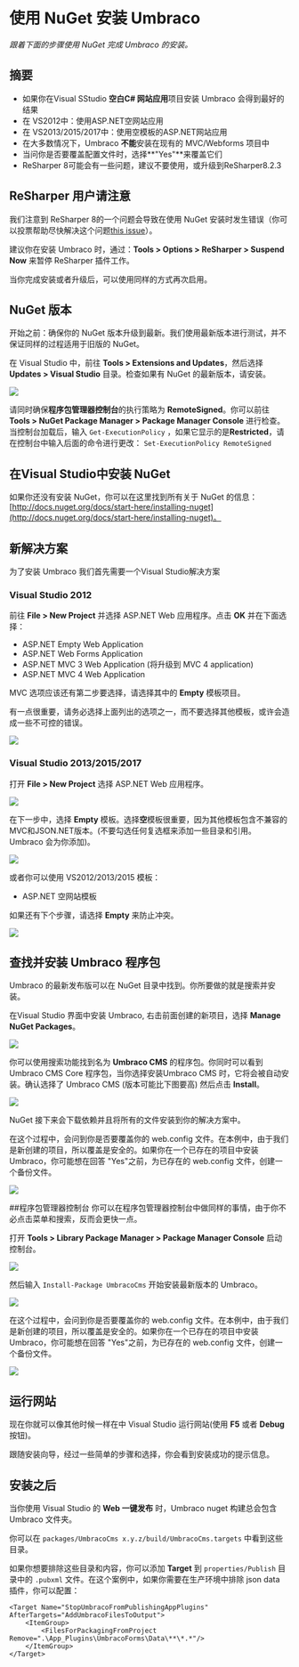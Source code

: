 # 使用 NuGet 安装 Umbraco #

_跟着下面的步骤使用 NuGet  完成 Umbraco 的安装。_

## 摘要 ##

- 如果你在Visual SStudio **空白C# 网站应用**项目安装 Umbraco 会得到最好的结果
- 在 VS2012中：使用ASP.NET空网站应用
- 在 VS2013/2015/2017中：使用空模板的ASP.NET网站应用
- 在大多数情况下，Umbraco **不能**安装在现有的 MVC/Webforms 项目中
- 当问你是否要覆盖配置文件时，选择**"Yes"**来覆盖它们
- ReSharper 8可能会有一些问题，建议不要使用，或升级到ReSharper8.2.3

## ReSharper 用户请注意 ##
我们注意到 ReSharper 8的一个问题会导致在使用 NuGet 安装时发生错误（你可以投票帮助尽快解决这个问题[this issue][1]）。

建议你在安装 Umbraco 时，通过：**Tools > Options > ReSharper > Suspend Now** 来暂停 ReSharper 插件工作。

当你完成安装或者升级后，可以使用同样的方式再次启用。

## NuGet 版本 ##
开始之前：确保你的 NuGet 版本升级到最新。我们使用最新版本进行测试，并不保证同样的过程适用于旧版的 NuGet。

在 Visual Studio 中，前往 **Tools > Extensions and Updates**，然后选择 **Updates > Visual Studio** 目录。检查如果有 NuGet 的最新版本，请安装。

![](images/NuGet/nuget-update.png)

请同时确保**程序包管理器控制台**的执行策略为 **RemoteSigned**。你可以前往  **Tools > NuGet Package Manager > Package Manager Console**  进行检查。当控制台加载后，输入 `Get-ExecutionPolicy` ，如果它显示的是**Restricted**，请在控制台中输入后面的命令进行更改： `Set-ExecutionPolicy RemoteSigned`

## 在Visual Studio中安装 NuGet ##
 如果你还没有安装 NuGet，你可以在这里找到所有关于 NuGet 的信息：[http://docs.nuget.org/docs/start-here/installing-nuget](http://docs.nuget.org/docs/start-here/installing-nuget)。

## 新解决方案 ##
为了安装 Umbraco 我们首先需要一个Visual Studio解决方案

### Visual Studio 2012 ###
前往 **File > New Project** 并选择 ASP.NET Web 应用程序。点击 **OK** 并在下面选择：

* ASP.NET Empty Web Application
* ASP.NET Web Forms Application
* ASP.NET MVC 3 Web Application (将升级到 MVC 4 application)
* ASP.NET MVC 4 Web Application

MVC 选项应该还有第二步要选择，请选择其中的 **Empty** 模板项目。

有一点很重要，请务必选择上面列出的选项之一，而不要选择其他模板，或许会造成一些不可控的错误。

![](images/NuGet/new-project-vs2012.png)

### Visual Studio 2013/2015/2017 ###
打开 **File > New Project** 选择 ASP.NET  Web 应用程序。    

![](images/NuGet/new-project-vs2013-1.png)

在下一步中，选择 **Empty** 模板。选择**空**模板很重要，因为其他模板包含不兼容的MVC和JSON.NET版本。(不要勾选任何复选框来添加一些目录和引用。Umbraco 会为你添加)。

![](images/NuGet/new-project-vs2013-2.png)

或者你可以使用 VS2012/2013/2015 模板：

* ASP.NET 空网站模板

如果还有下个步骤，请选择 **Empty** 来防止冲突。

![](images/NuGet/new-project-vs2013-3.png)


## 查找并安装 Umbraco 程序包 ##
Umbraco 的最新发布版可以在 NuGet 目录中找到。你所要做的就是搜索并安装。

在Visual Studio 界面中安装 Umbraco,  右击前面创建的新项目，选择 **Manage NuGet Packages**。

![](images/NuGet/manage-nuget-packages.png)

你可以使用搜索功能找到名为 **Umbraco CMS** 的程序包。你同时可以看到 Umbraco CMS Core 程序包，当你选择安装Umbraco CMS 时，它将会被自动安装。确认选择了 Umbraco CMS (版本可能比下图要高) 然后点击 **Install**。

![](images/NuGet/nuget-search.png)

NuGet 接下来会下载依赖并且将所有的文件安装到你的解决方案中。

在这个过程中，会问到你是否要覆盖你的 web.config 文件。在本例中，由于我们是新创建的项目，所以覆盖是安全的。如果你在一个已存在的项目中安装 Umbraco，你可能想在回答 "Yes"之前，为已存在的 web.config 文件，创建一个备份文件。

![](images/NuGet/nuget-overwrite-dialog.png)

##程序包管理器控制台
你可以在程序包管理器控制台中做同样的事情，由于你不必点击菜单和搜索，反而会更快一点。

打开 **Tools >  Library Package Manager >  Package Manager Console** 启动控制台。

![](images/NuGet/enable-package-manager-console.png)

然后输入 `Install-Package UmbracoCms` 开始安装最新版本的 Umbraco。

![](images/NuGet/package-manager-console.png)

在这个过程中，会问到你是否要覆盖你的 web.config 文件。在本例中，由于我们是新创建的项目，所以覆盖是安全的。如果你在一个已存在的项目中安装 Umbraco，你可能想在回答 "Yes"之前，为已存在的 web.config 文件，创建一个备份文件。

![](images/NuGet/package-manager-console-overwrite.png)

## 运行网站 ##
现在你就可以像其他时候一样在中 Visual Studio 运行网站(使用 **F5** 或者 **Debug** 按钮)。

跟随安装向导，经过一些简单的步骤和选择，你会看到安装成功的提示信息。

## 安装之后 ##
当你使用 Visual Studio 的 **Web 一键发布**  时，Umbraco nuget 构建总会包含 Umbraco 文件夹。

你可以在 `packages/UmbracoCms x.y.z/build/UmbracoCms.targets`  中看到这些目录。

如果你想要排除这些目录和内容，你可以添加 **Target** 到  `properties/Publish` 目录中的 `.pubxml` 文件。在这个案例中，如果你需要在生产环境中排除 json data 插件，你可以配置：

	<Target Name="StopUmbracoFromPublishingAppPlugins" AfterTargets="AddUmbracoFilesToOutput">
		<ItemGroup>
			<FilesForPackagingFromProject Remove=".\App_Plugins\UmbracoForms\Data\**\*.*"/>
		</ItemGroup>
	</Target>

[1]: https://youtrack.jetbrains.com/issue/RSRP-419513
